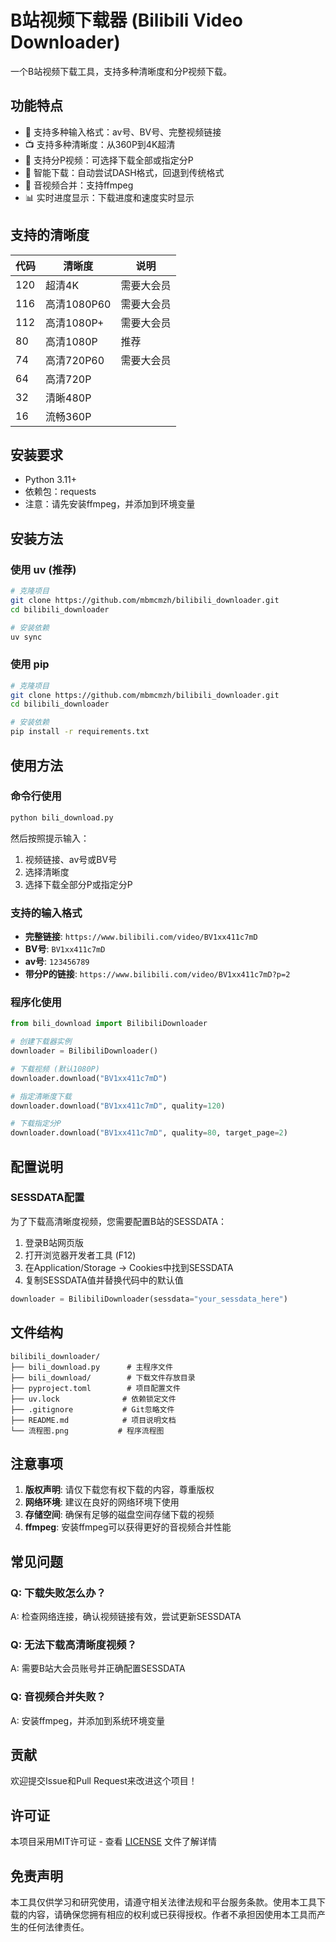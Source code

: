 # B站视频下载器 (Bilibili Video Downloader)

一个B站视频下载工具，支持多种清晰度和分P视频下载。

## 功能特点

- 🎥 支持多种输入格式：av号、BV号、完整视频链接
- 📺 支持多种清晰度：从360P到4K超清
- 📑 支持分P视频：可选择下载全部或指定分P
- 🔄 智能下载：自动尝试DASH格式，回退到传统格式
- 🎵 音视频合并：支持ffmpeg
- 📊 实时进度显示：下载进度和速度实时显示

## 支持的清晰度

| 代码 | 清晰度 | 说明 |
|------|--------|------|
| 120 | 超清4K | 需要大会员 |
| 116 | 高清1080P60 | 需要大会员 |
| 112 | 高清1080P+ | 需要大会员 |
| 80 | 高清1080P | 推荐 |
| 74 | 高清720P60 | 需要大会员 |
| 64 | 高清720P | |
| 32 | 清晰480P | |
| 16 | 流畅360P | |

## 安装要求

- Python 3.11+
- 依赖包：requests
- 注意：请先安装ffmpeg，并添加到环境变量

## 安装方法

### 使用 uv (推荐)

```bash
# 克隆项目
git clone https://github.com/mbmcmzh/bilibili_downloader.git
cd bilibili_downloader

# 安装依赖
uv sync
```

### 使用 pip

```bash
# 克隆项目
git clone https://github.com/mbmcmzh/bilibili_downloader.git
cd bilibili_downloader

# 安装依赖
pip install -r requirements.txt
```

## 使用方法

### 命令行使用

```bash
python bili_download.py
```

然后按照提示输入：
1. 视频链接、av号或BV号
2. 选择清晰度
3. 选择下载全部分P或指定分P

### 支持的输入格式

- **完整链接**: `https://www.bilibili.com/video/BV1xx411c7mD`
- **BV号**: `BV1xx411c7mD`
- **av号**: `123456789`
- **带分P的链接**: `https://www.bilibili.com/video/BV1xx411c7mD?p=2`

### 程序化使用

```python
from bili_download import BilibiliDownloader

# 创建下载器实例
downloader = BilibiliDownloader()

# 下载视频 (默认1080P)
downloader.download("BV1xx411c7mD")

# 指定清晰度下载
downloader.download("BV1xx411c7mD", quality=120)

# 下载指定分P
downloader.download("BV1xx411c7mD", quality=80, target_page=2)
```

## 配置说明

### SESSDATA配置

为了下载高清晰度视频，您需要配置B站的SESSDATA：

1. 登录B站网页版
2. 打开浏览器开发者工具 (F12)
3. 在Application/Storage -> Cookies中找到SESSDATA
4. 复制SESSDATA值并替换代码中的默认值

```python
downloader = BilibiliDownloader(sessdata="your_sessdata_here")
```

## 文件结构

```
bilibili_downloader/
├── bili_download.py      # 主程序文件
├── bili_download/        # 下载文件存放目录
├── pyproject.toml        # 项目配置文件
├── uv.lock              # 依赖锁定文件
├── .gitignore           # Git忽略文件
├── README.md            # 项目说明文档
└── 流程图.png           # 程序流程图
```

## 注意事项

1. **版权声明**: 请仅下载您有权下载的内容，尊重版权
2. **网络环境**: 建议在良好的网络环境下使用
3. **存储空间**: 确保有足够的磁盘空间存储下载的视频
4. **ffmpeg**: 安装ffmpeg可以获得更好的音视频合并性能

## 常见问题

### Q: 下载失败怎么办？
A: 检查网络连接，确认视频链接有效，尝试更新SESSDATA

### Q: 无法下载高清晰度视频？
A: 需要B站大会员账号并正确配置SESSDATA

### Q: 音视频合并失败？
A: 安装ffmpeg，并添加到系统环境变量

## 贡献

欢迎提交Issue和Pull Request来改进这个项目！

## 许可证

本项目采用MIT许可证 - 查看 [LICENSE](LICENSE) 文件了解详情

## 免责声明

本工具仅供学习和研究使用，请遵守相关法律法规和平台服务条款。使用本工具下载的内容，请确保您拥有相应的权利或已获得授权。作者不承担因使用本工具而产生的任何法律责任。
